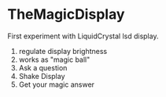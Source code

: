 # TheMagicDisplay

First experiment with LiquidCrystal lsd display.
 1. regulate display brightness
 2. works as "magic ball"
  1. Ask a question
  2. Shake Display
  3. Get your magic answer

